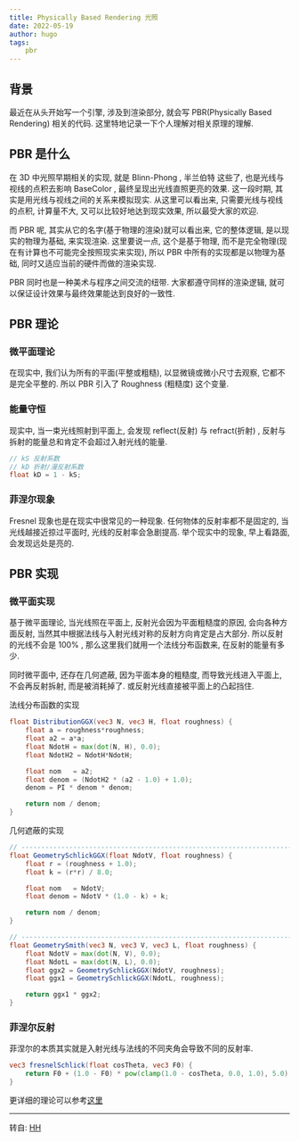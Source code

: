 ```yaml
---
title: Physically Based Rendering 光照
date: 2022-05-19
author: hugo
tags:
    pbr
---
```


## 背景

最近在从头开始写一个引擎, 涉及到渲染部分, 就会写 PBR(Physically Based Rendering) 相关的代码. 这里特地记录一下个人理解对相关原理的理解.

## PBR 是什么

在 3D 中光照早期相关的实现, 就是 Blinn-Phong , 半兰伯特 这些了, 也是光线与视线的点积去影响 BaseColor , 最终呈现出光线直照更亮的效果. 这一段时期, 其实是用光线与视线之间的关系来模拟现实. 从这里可以看出来, 只需要光线与视线的点积, 计算量不大, 又可以比较好地达到现实效果, 所以最受大家的欢迎.

而 PBR 呢, 其实从它的名字(基于物理的渲染)就可以看出来, 它的整体逻辑, 是以现实的物理为基础, 来实现渲染. 这里要说一点, 这个是基于物理, 而不是完全物理(现在有计算也不可能完全按照现实来实现), 所以 PBR 中所有的实现都是以物理为基础, 同时又适应当前的硬件而做的渲染实现.

PBR 同时也是一种美术与程序之间交流的纽带. 大家都遵守同样的渲染逻辑, 就可以保证设计效果与最终效果能达到良好的一致性.

## PBR 理论

### 微平面理论

在现实中, 我们认为所有的平面(平整或粗糙), 以显微镜或微小尺寸去观察, 它都不是完全平整的. 所以 PBR 引入了 Roughness (粗糙度) 这个变量.

### 能量守恒

现实中, 当一束光线照射到平面上, 会发现 reflect(反射) 与 refract(折射) , 反射与拆射的能量总和肯定不会超过入射光线的能量.

```glsl
// kS 反射系数
// kD 折射/漫反射系数
float kD = 1 - kS;
```

### 菲涅尔现象

Fresnel 现象也是在现实中很常见的一种现象. 任何物体的反射率都不是固定的, 当光线越接近掠过平面时, 光线的反射率会急剧提高. 举个现实中的现象, 早上看路面, 会发现远处是亮的.

## PBR 实现

### 微平面实现

基于微平面理论, 当光线照在平面上, 反射光会因为平面粗糙度的原因, 会向各种方面反射, 当然其中根据法线与入射光线对称的反射方向肯定是占大部分. 所以反射的光线不会是 100% , 那么这里我们就用一个法线分布函数来, 在反射的能量有多少.

同时微平面中, 还存在几何遮蔽, 因为平面本身的粗糙度, 而导致光线进入平面上, 不会再反射拆射, 而是被消耗掉了. 或反射光线直接被平面上的凸起挡住.

法线分布函数的实现
```glsl
float DistributionGGX(vec3 N, vec3 H, float roughness) {
    float a = roughness*roughness;
    float a2 = a*a;
    float NdotH = max(dot(N, H), 0.0);
    float NdotH2 = NdotH*NdotH;

    float nom   = a2;
    float denom = (NdotH2 * (a2 - 1.0) + 1.0);
    denom = PI * denom * denom;

    return nom / denom;
}
```

几何遮蔽的实现
```glsl
// ----------------------------------------------------------------------------
float GeometrySchlickGGX(float NdotV, float roughness) {
    float r = (roughness + 1.0);
    float k = (r*r) / 8.0;

    float nom   = NdotV;
    float denom = NdotV * (1.0 - k) + k;

    return nom / denom;
}

// ----------------------------------------------------------------------------
float GeometrySmith(vec3 N, vec3 V, vec3 L, float roughness) {
    float NdotV = max(dot(N, V), 0.0);
    float NdotL = max(dot(N, L), 0.0);
    float ggx2 = GeometrySchlickGGX(NdotV, roughness);
    float ggx1 = GeometrySchlickGGX(NdotL, roughness);

    return ggx1 * ggx2;
}
```

### 菲涅尔反射

菲涅尔的本质其实就是入射光线与法线的不同夹角会导致不同的反射率. 

```glsl
vec3 fresnelSchlick(float cosTheta, vec3 F0) {
    return F0 + (1.0 - F0) * pow(clamp(1.0 - cosTheta, 0.0, 1.0), 5.0);
}
```

更详细的理论可以参考[这里](https://learnopengl-cn.github.io/07%20PBR/01%20Theory/)

---
转自: [HH](http://www.hugohuang.xyz/)

